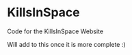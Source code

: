 KillsInSpace
============

Code for the KillsInSpace Website

Will add to this once it is more complete :)
